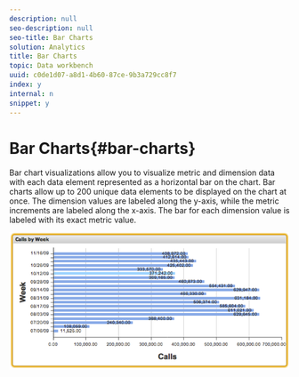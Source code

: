 ```yaml
---
description: null
seo-description: null
seo-title: Bar Charts
solution: Analytics
title: Bar Charts
topic: Data workbench
uuid: c0de1d07-a8d1-4b60-87ce-9b3a729cc8f7
index: y
internal: n
snippet: y
---
```


# Bar Charts{#bar-charts}

Bar chart visualizations allow you to visualize metric and dimension data with each data element represented as a horizontal bar on the chart. Bar charts allow up to 200 unique data elements to be displayed on the chart at once. The dimension values are labeled along the y-axis, while the metric increments are labeled along the x-axis. The bar for each dimension value is labeled with its exact metric value.

![](assets/bar_chart.png)

